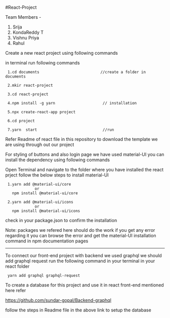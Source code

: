 #React-Project 


Team Members - 
1. Srija
2. KondaReddy T
3. Vishnu Priya
4. Rahul


Create a new react project using following commands 

in terminal run following commands

     1.cd documents                           //create a folder in documents 
     
     2.mkir react-project
     
     3.cd react-project
     
     4.npm install -g yarn                     // installation
     
     5.npx create-react-app project
     
     6.cd project
     
     7.yarn  start                             //run
 
 
 Refer Readme of react file in this repository to download the template we are using through out our project
 
 For styling of buttons and also login page we have used material-UI you can install the dependency using following commands
 
 Open Terminal and navigate to the folder where you have installed the react prject 
 follow the below steps to install material-UI
     
     1.yarn add @material-ui/core 
                 or
       npm install @material-ui/core
     
     2.yarn add @material-ui/icons
                 or
       npm install @material-ui/icons
     
 check in your package.json to confirm the installation
 
 Note: packages we refered here should do the work if you get any error regarding it you can browse the error and get the material-UI installation command in npm documentation pages
 
 
*******************************************************************************************************************************************************************


To connect our front-end project with backend we used graphql
we should add graphql request run the following command in your terminal in your react folder

     yarn add graphql graphql-request
    
    
To create a database for this project and use it in react front-end mentioned here refer 

https://github.com/sundar-gopal/Backend-graphql 

follow the steps in Readme file in the above link to setup the database


